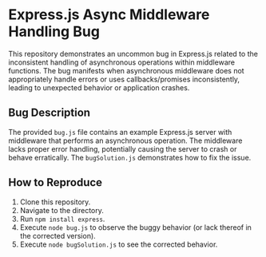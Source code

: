 # Express.js Async Middleware Handling Bug

This repository demonstrates an uncommon bug in Express.js related to the inconsistent handling of asynchronous operations within middleware functions.  The bug manifests when asynchronous middleware does not appropriately handle errors or uses callbacks/promises inconsistently, leading to unexpected behavior or application crashes.

## Bug Description

The provided `bug.js` file contains an example Express.js server with middleware that performs an asynchronous operation.  The middleware lacks proper error handling, potentially causing the server to crash or behave erratically.  The `bugSolution.js` demonstrates how to fix the issue.

## How to Reproduce

1. Clone this repository.
2. Navigate to the directory.
3. Run `npm install express`.
4. Execute `node bug.js` to observe the buggy behavior (or lack thereof in the corrected version).
5. Execute `node bugSolution.js` to see the corrected behavior.